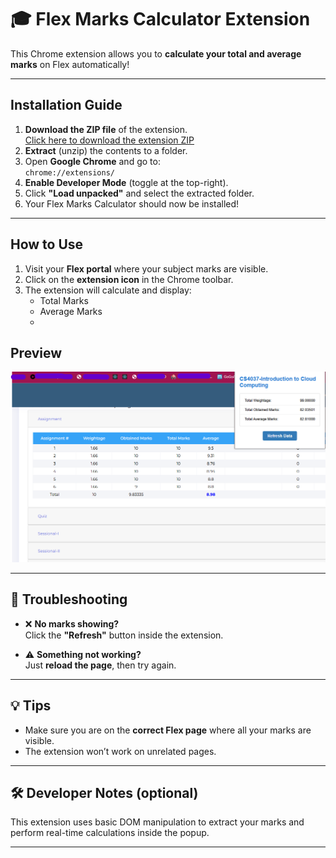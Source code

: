 # 🎓 Flex Marks Calculator Extension

This Chrome extension allows you to **calculate your total and average marks** on Flex automatically!

---

## Installation Guide


1. **Download the ZIP file** of the extension.    
[Click here to download the extension ZIP](./Flex%20Extension.zip)
2. **Extract** (unzip) the contents to a folder.
3. Open **Google Chrome** and go to:  
   `chrome://extensions/`
4. **Enable Developer Mode** (toggle at the top-right).
5. Click **"Load unpacked"** and select the extracted folder.
6. Your Flex Marks Calculator should now be installed!

---

##  How to Use

1. Visit your **Flex portal** where your subject marks are visible.
2. Click on the **extension icon** in the Chrome toolbar.
3. The extension will calculate and display:
   - Total Marks
   -  Average Marks
   -
## Preview
![Extension Screenshot](./demo.png)


---

## 🔄 Troubleshooting

- ❌ **No marks showing?**  
  Click the **"Refresh"** button inside the extension.

- ⚠️ **Something not working?**  
  Just **reload the page**, then try again.

---

## 💡 Tips

- Make sure you are on the **correct Flex page** where all your marks are visible.
- The extension won’t work on unrelated pages.

---

## 🛠 Developer Notes (optional)

This extension uses basic DOM manipulation to extract your marks and perform real-time calculations inside the popup.

---



